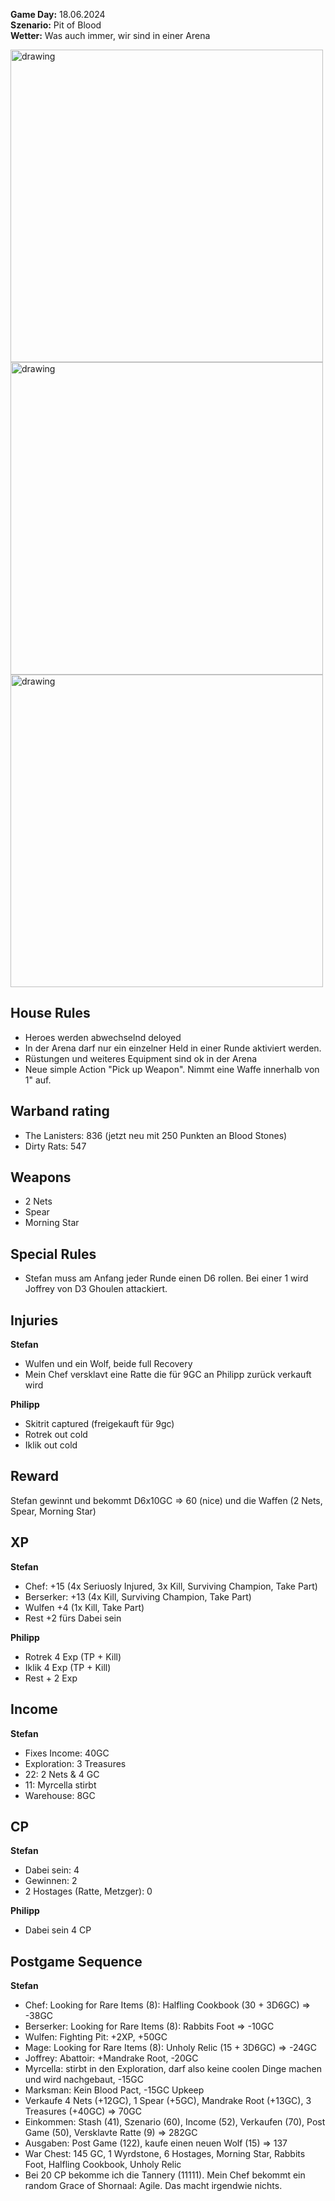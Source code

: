 **Game Day:** 18.06.2024  
**Szenario:** Pit of Blood  
**Wetter:** Was auch immer, wir sind in einer Arena

<img src="../Pics/PB_1.png" alt="drawing" width="500"/>

<img src="../Pics/PB_2.png" alt="drawing" width="500"/>

<img src="../Pics/PB_3.png" alt="drawing" width="500"/>

## House Rules
 - Heroes werden abwechselnd deloyed
 - In der Arena darf nur ein einzelner Held in einer Runde aktiviert werden.
 - Rüstungen und weiteres Equipment sind ok in der Arena
 - Neue simple Action "Pick up Weapon". Nimmt eine Waffe innerhalb von 1" auf.

## Warband rating
- The Lanisters: 836  (jetzt neu mit 250 Punkten an Blood Stones)
- Dirty Rats: 547

## Weapons
 - 2 Nets
 - Spear
 - Morning Star

## Special Rules
 - Stefan muss am Anfang jeder Runde einen D6 rollen. Bei einer 1 wird Joffrey von D3 Ghoulen attackiert.

## Injuries
**Stefan**  
 - Wulfen und ein Wolf, beide full Recovery
 - Mein Chef versklavt eine Ratte die für 9GC an Philipp zurück verkauft wird

**Philipp**
- Skitrit captured (freigekauft für 9gc)
- Rotrek out cold
- Iklik out cold

## Reward
Stefan gewinnt und bekommt D6x10GC => 60 (nice) und die Waffen (2 Nets, Spear, Morning Star)

## XP
**Stefan**  
 - Chef: +15 (4x Seriuosly Injured, 3x Kill, Surviving Champion, Take Part)
 - Berserker: +13 (4x Kill, Surviving Champion, Take Part)
 - Wulfen +4 (1x Kill, Take Part)
 - Rest +2 fürs Dabei sein

**Philipp**
- Rotrek 4 Exp (TP + Kill)
- Iklik 4 Exp (TP + Kill)
- Rest + 2 Exp


## Income
**Stefan**
 - Fixes Income: 40GC
 - Exploration: 3 Treasures
 - 22: 2 Nets & 4 GC
 - 11: Myrcella stirbt
 - Warehouse: 8GC

## CP
**Stefan**
 - Dabei sein: 4
 - Gewinnen: 2
 - 2 Hostages (Ratte, Metzger): 0

**Philipp**
- Dabei sein 4 CP

## Postgame Sequence 
**Stefan**
 - Chef: Looking for Rare Items (8): Halfling Cookbook (30 + 3D6GC) => -38GC
 - Berserker: Looking for Rare Items (8): Rabbits Foot => -10GC
 - Wulfen: Fighting Pit: +2XP, +50GC
 - Mage: Looking for Rare Items (8): Unholy Relic (15 + 3D6GC) => -24GC
 - Joffrey: Abattoir: +Mandrake Root, -20GC
 - Myrcella: stirbt in den Exploration, darf also keine coolen Dinge machen und wird nachgebaut, -15GC
 - Marksman: Kein Blood Pact, -15GC Upkeep
 - Verkaufe 4 Nets (+12GC), 1 Spear (+5GC), Mandrake Root (+13GC), 3 Treasures (+40GC) => 70GC
 - Einkommen: Stash (41), Szenario (60), Income (52), Verkaufen (70), Post Game (50), Versklavte Ratte (9) => 282GC
 - Ausgaben: Post Game (122), kaufe einen neuen Wolf (15) => 137
 - War Chest: 145 GC, 1 Wyrdstone, 6 Hostages, Morning Star, Rabbits Foot, Halfling Cookbook, Unholy Relic
 - Bei 20 CP bekomme ich die Tannery (11111). Mein Chef bekommt ein random Grace of Shornaal: Agile. Das macht irgendwie nichts.
